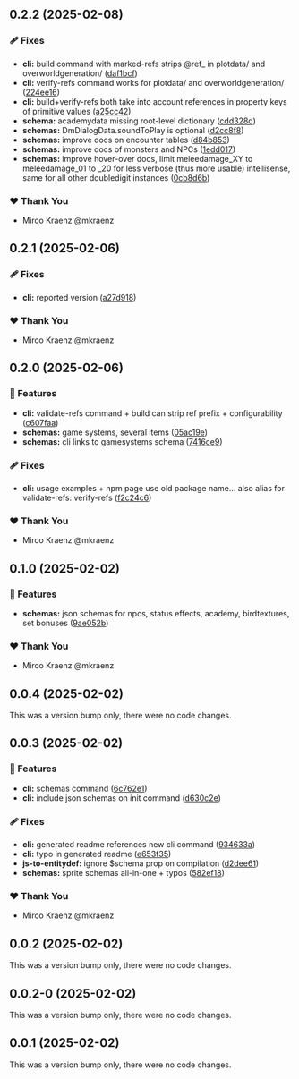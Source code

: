 ## 0.2.2 (2025-02-08)

### 🩹 Fixes

- **cli:** build command with marked-refs strips @ref_ in plotdata/ and overworldgeneration/ ([daf1bcf](https://github.com/mkraenz/dungeonmans-mod-tools/commit/daf1bcf))
- **cli:** verify-refs command works for  plotdata/ and overworldgeneration/ ([224ee16](https://github.com/mkraenz/dungeonmans-mod-tools/commit/224ee16))
- **cli:** build+verify-refs both take into account references in property keys of primitive values ([a25cc42](https://github.com/mkraenz/dungeonmans-mod-tools/commit/a25cc42))
- **schema:** academydata missing root-level dictionary ([cdd328d](https://github.com/mkraenz/dungeonmans-mod-tools/commit/cdd328d))
- **schemas:** DmDialogData.soundToPlay is optional ([d2cc8f8](https://github.com/mkraenz/dungeonmans-mod-tools/commit/d2cc8f8))
- **schemas:** improve docs on encounter tables ([d84b853](https://github.com/mkraenz/dungeonmans-mod-tools/commit/d84b853))
- **schemas:** improve docs of monsters and NPCs ([1edd017](https://github.com/mkraenz/dungeonmans-mod-tools/commit/1edd017))
- **schemas:** improve hover-over docs, limit meleedamage_XY to meleedamage_01 to _20 for less verbose (thus more usable) intellisense, same for all other doubledigit instances ([0cb8d6b](https://github.com/mkraenz/dungeonmans-mod-tools/commit/0cb8d6b))

### ❤️ Thank You

- Mirco Kraenz @mkraenz

## 0.2.1 (2025-02-06)

### 🩹 Fixes

- **cli:** reported version ([a27d918](https://github.com/mkraenz/dungeonmans-mod-tools/commit/a27d918))

### ❤️ Thank You

- Mirco Kraenz @mkraenz

## 0.2.0 (2025-02-06)

### 🚀 Features

- **cli:** validate-refs command + build can strip ref prefix + configurability ([c607faa](https://github.com/mkraenz/dungeonmans-mod-tools/commit/c607faa))
- **schemas:** game systems, several items ([05ac19e](https://github.com/mkraenz/dungeonmans-mod-tools/commit/05ac19e))
- **schemas:** cli links to gamesystems schema ([7416ce9](https://github.com/mkraenz/dungeonmans-mod-tools/commit/7416ce9))

### 🩹 Fixes

- **cli:** usage examples + npm page use old package name... also alias for validate-refs: verify-refs ([f2c24c6](https://github.com/mkraenz/dungeonmans-mod-tools/commit/f2c24c6))

### ❤️ Thank You

- Mirco Kraenz @mkraenz

## 0.1.0 (2025-02-02)

### 🚀 Features

- **schemas:** json schemas for npcs, status effects, academy, birdtextures, set bonuses ([9ae052b](https://github.com/mkraenz/dungeonmans-mod-tools/commit/9ae052b))

### ❤️ Thank You

- Mirco Kraenz @mkraenz

## 0.0.4 (2025-02-02)

This was a version bump only, there were no code changes.

## 0.0.3 (2025-02-02)

### 🚀 Features

- **cli:** schemas command ([6c762e1](https://github.com/mkraenz/dungeonmans-mod-tools/commit/6c762e1))
- **cli:** include json schemas on init command ([d630c2e](https://github.com/mkraenz/dungeonmans-mod-tools/commit/d630c2e))

### 🩹 Fixes

- **cli:** generated readme references new cli command ([934633a](https://github.com/mkraenz/dungeonmans-mod-tools/commit/934633a))
- **cli:** typo in generated readme ([e653f35](https://github.com/mkraenz/dungeonmans-mod-tools/commit/e653f35))
- **js-to-entitydef:** ignore $schema prop on compilation ([d2dee61](https://github.com/mkraenz/dungeonmans-mod-tools/commit/d2dee61))
- **schemas:** sprite schemas all-in-one + typos ([582ef18](https://github.com/mkraenz/dungeonmans-mod-tools/commit/582ef18))

### ❤️ Thank You

- Mirco Kraenz @mkraenz

## 0.0.2 (2025-02-02)

This was a version bump only, there were no code changes.

## 0.0.2-0 (2025-02-02)

This was a version bump only, there were no code changes.

## 0.0.1 (2025-02-02)

This was a version bump only, there were no code changes.